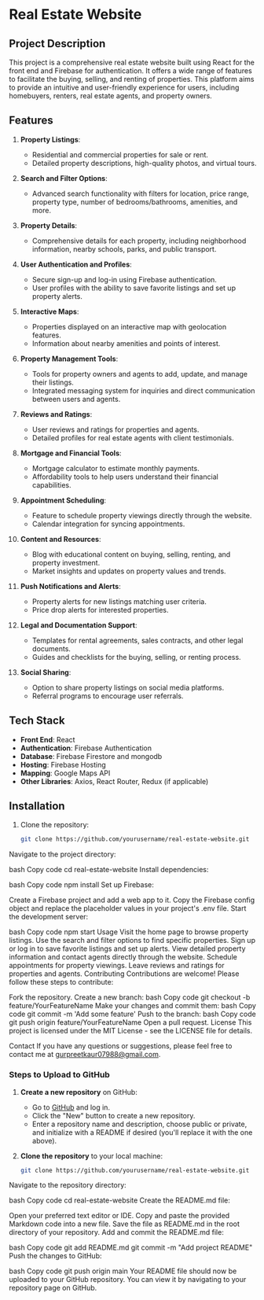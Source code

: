 # Real Estate Website

## Project Description

This project is a comprehensive real estate website built using React for the front end and Firebase for authentication. It offers a wide range of features to facilitate the buying, selling, and renting of properties. This platform aims to provide an intuitive and user-friendly experience for users, including homebuyers, renters, real estate agents, and property owners.

## Features

1. **Property Listings**:
   - Residential and commercial properties for sale or rent.
   - Detailed property descriptions, high-quality photos, and virtual tours.

2. **Search and Filter Options**:
   - Advanced search functionality with filters for location, price range, property type, number of bedrooms/bathrooms, amenities, and more.

3. **Property Details**:
   - Comprehensive details for each property, including neighborhood information, nearby schools, parks, and public transport.

4. **User Authentication and Profiles**:
   - Secure sign-up and log-in using Firebase authentication.
   - User profiles with the ability to save favorite listings and set up property alerts.

5. **Interactive Maps**:
   - Properties displayed on an interactive map with geolocation features.
   - Information about nearby amenities and points of interest.

6. **Property Management Tools**:
   - Tools for property owners and agents to add, update, and manage their listings.
   - Integrated messaging system for inquiries and direct communication between users and agents.

7. **Reviews and Ratings**:
   - User reviews and ratings for properties and agents.
   - Detailed profiles for real estate agents with client testimonials.

8. **Mortgage and Financial Tools**:
   - Mortgage calculator to estimate monthly payments.
   - Affordability tools to help users understand their financial capabilities.

9. **Appointment Scheduling**:
   - Feature to schedule property viewings directly through the website.
   - Calendar integration for syncing appointments.

10. **Content and Resources**:
    - Blog with educational content on buying, selling, renting, and property investment.
    - Market insights and updates on property values and trends.

11. **Push Notifications and Alerts**:
    - Property alerts for new listings matching user criteria.
    - Price drop alerts for interested properties.

12. **Legal and Documentation Support**:
    - Templates for rental agreements, sales contracts, and other legal documents.
    - Guides and checklists for the buying, selling, or renting process.

13. **Social Sharing**:
    - Option to share property listings on social media platforms.
    - Referral programs to encourage user referrals.

## Tech Stack

- **Front End**: React
- **Authentication**: Firebase Authentication
- **Database**: Firebase Firestore and mongodb
- **Hosting**: Firebase Hosting
- **Mapping**: Google Maps API
- **Other Libraries**: Axios, React Router, Redux (if applicable)

## Installation

1. Clone the repository:
   ```bash
   git clone https://github.com/yourusername/real-estate-website.git
Navigate to the project directory:

bash
Copy code
cd real-estate-website
Install dependencies:

bash
Copy code
npm install
Set up Firebase:

Create a Firebase project and add a web app to it.
Copy the Firebase config object and replace the placeholder values in your project's .env file.
Start the development server:

bash
Copy code
npm start
Usage
Visit the home page to browse property listings.
Use the search and filter options to find specific properties.
Sign up or log in to save favorite listings and set up alerts.
View detailed property information and contact agents directly through the website.
Schedule appointments for property viewings.
Leave reviews and ratings for properties and agents.
Contributing
Contributions are welcome! Please follow these steps to contribute:

Fork the repository.
Create a new branch:
bash
Copy code
git checkout -b feature/YourFeatureName
Make your changes and commit them:
bash
Copy code
git commit -m 'Add some feature'
Push to the branch:
bash
Copy code
git push origin feature/YourFeatureName
Open a pull request.
License
This project is licensed under the MIT License - see the LICENSE file for details.

Contact
If you have any questions or suggestions, please feel free to contact me at gurpreetkaur07988@gmail.com.


### Steps to Upload to GitHub

1. **Create a new repository** on GitHub:
   - Go to [GitHub](https://github.com/) and log in.
   - Click the "New" button to create a new repository.
   - Enter a repository name and description, choose public or private, and initialize with a README if desired (you'll replace it with the one above).

2. **Clone the repository** to your local machine:
   ```bash
   git clone https://github.com/yourusername/real-estate-website.git
Navigate to the repository directory:

bash
Copy code
cd real-estate-website
Create the README.md file:

Open your preferred text editor or IDE.
Copy and paste the provided Markdown code into a new file.
Save the file as README.md in the root directory of your repository.
Add and commit the README.md file:

bash
Copy code
git add README.md
git commit -m "Add project README"
Push the changes to GitHub:

bash
Copy code
git push origin main
Your README file should now be uploaded to your GitHub repository. You can view it by navigating to your repository page on GitHub.
